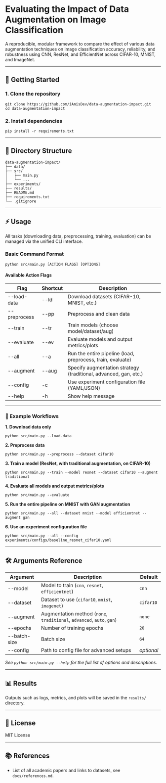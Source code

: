 # Evaluating the Impact of Data Augmentation on Image Classification

A reproducible, modular framework to compare the effect of various data augmentation techniques on image classification accuracy, reliability, and robustness using CNN, ResNet, and EfficientNet across CIFAR-10, MNIST, and ImageNet.

---

## 🚀 Getting Started

### 1. Clone the repository

```
git clone https://github.com/iAnisDev/data-augmentation-impact.git
cd data-augmentation-impact
```

### 2. Install dependencies

```
pip install -r requirements.txt
```

---

## 📂 Directory Structure

```
data-augmentation-impact/
├── data/
├── src/
│   ├── main.py
│   └── ...
├── experiments/
├── results/
├── README.md
├── requirements.txt
└── .gitignore
```

---

## ⚡️ Usage

All tasks (downloading data, preprocessing, training, evaluation) can be managed via the unified CLI interface.

### Basic Command Format

```
python src/main.py [ACTION FLAGS] [OPTIONS]
```

#### Available Action Flags

| Flag            | Shortcut | Description                                                             |
|-----------------|----------|-------------------------------------------------------------------------|
| --load-data     | --ld     | Download datasets (CIFAR-10, MNIST, etc.)                               |
| --preprocess    | --pp     | Preprocess and clean data                                               |
| --train         | --tr     | Train models (choose model/dataset/aug)                                 |
| --evaluate      | --ev     | Evaluate models and output metrics/plots                                |
| --all           | --a      | Run the entire pipeline (load, preprocess, train, evaluate)             |
| --augment       | --aug    | Specify augmentation strategy (traditional, advanced, gan, etc.)        |
| --config        | -c       | Use experiment configuration file (YAML/JSON)                           |
| --help          | -h       | Show help message                                                       |

---

### 🏁 Example Workflows

**1. Download data only**

```
python src/main.py --load-data
```

**2. Preprocess data**

```
python src/main.py --preprocess --dataset cifar10
```

**3. Train a model (ResNet, with traditional augmentation, on CIFAR-10)**

```
python src/main.py --train --model resnet --dataset cifar10 --augment traditional
```

**4. Evaluate all models and output metrics/plots**

```
python src/main.py --evaluate
```

**5. Run the entire pipeline on MNIST with GAN augmentation**

```
python src/main.py --all --dataset mnist --model efficientnet --augment gan
```

**6. Use an experiment configuration file**

```
python src/main.py --all --config experiments/configs/baseline_resnet_cifar10.yaml
```

---

## 🛠️ Arguments Reference

| Argument       | Description                                                      | Default      |
|----------------|------------------------------------------------------------------|--------------|
| --model        | Model to train (`cnn`, `resnet`, `efficientnet`)                 | `cnn`        |
| --dataset      | Dataset to use (`cifar10`, `mnist`, `imagenet`)                  | `cifar10`    |
| --augment      | Augmentation method (`none`, `traditional`, `advanced`, `auto`, `gan`) | `none` |
| --epochs       | Number of training epochs                                        | `20`         |
| --batch-size   | Batch size                                                       | `64`         |
| --config       | Path to config file for advanced setups                          | *optional*   |

*See `python src/main.py --help` for the full list of options and descriptions.*

---

## 📊 Results

Outputs such as logs, metrics, and plots will be saved in the `results/` directory.

---


## 📄 License

MIT License

---

## 📚 References

* List of all academic papers and links to datasets, see `docs/references.md`.
